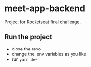 # meet-app-backend
Project for Rocketseat final challenge.


## Run the project

- clone the repo
- change the .env variables as you like
- run `yarn dev`
